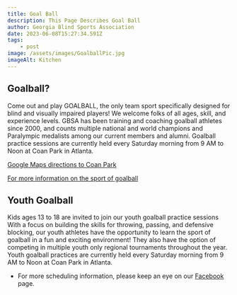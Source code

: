 ```yaml
---
title: Goal Ball
description: This Page Describes Goal Ball
author: Georgia Blind Sports Association
date: 2023-06-08T15:27:34.591Z
tags:
    - post
image: /assets/images/GoalballPic.jpg
imageAlt: Kitchen
---
```


## Goalball?

Come out and play GOALBALL, the only team sport specifically designed for blind and visually impaired players!  We welcome folks of all ages, skill, and experience levels.  GBSA has been training and coaching goalball athletes since 2000, and counts multiple national and world champions and Paralympic medalists among our current members and alumni.  Goalball practice sessions are currently held every Saturday morning from 9 AM to Noon at Coan Park in Atlanta.

[Google Maps directions to Coan Park](https://www.google.com/maps/dir//Coan+Park,+1530+Woodbine+Ave+SE,+Atlanta,+GA+30317/@33.752019,-84.3391072,17z/data=!4m8!4m7!1m0!1m5!1m1!1s0x88f5014a53b57117:0xae24010c6c05832c!2m2!1d-84.3363303!2d33.7522826?entry=ttu)

[For more information on the sport of goalball](https://www.usaba.org/usa-goalball/)

## Youth Goalball

Kids ages 13 to 18 are invited to join our youth goalball practice sessions  With a focus on building the skills for throwing, passing, and defensive blocking, our youth athletes have the opportunity to learn the sport of goalball in a fun and exciting environment!  They also have the option of competing in multiple youth only regional tournaments throughout the year.  Youth goalball practices are currently held every Saturday morning from 9 AM to Noon at Coan Park in Atlanta.

- For more scheduling information, please keep an eye on our [Facebook](https://www.facebook.com/gablindsports/) page.

